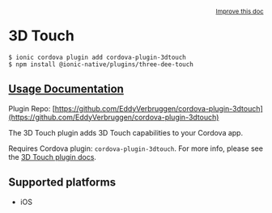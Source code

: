 <a style="float:right;font-size:12px;" href="http://github.com/danielsogl/awesome-cordova-plugins/edit/master/src/@awesome-cordova-plugins/plugins/three-dee-touch/index.ts#L51">
  Improve this doc
</a>

# 3D Touch

```
$ ionic cordova plugin add cordova-plugin-3dtouch
$ npm install @ionic-native/plugins/three-dee-touch
```

## [Usage Documentation](https://ionicframework.com/docs/native/three-dee-touch/)

Plugin Repo: [https://github.com/EddyVerbruggen/cordova-plugin-3dtouch](https://github.com/EddyVerbruggen/cordova-plugin-3dtouch)

The 3D Touch plugin adds 3D Touch capabilities to your Cordova app.

Requires Cordova plugin: `cordova-plugin-3dtouch`. For more info, please see the [3D Touch plugin docs](https://github.com/EddyVerbruggen/cordova-plugin-3dtouch).

## Supported platforms

- iOS
  


